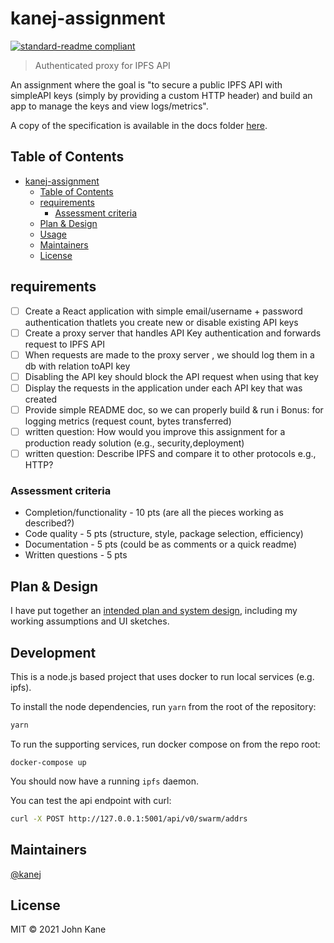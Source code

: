 # kanej-assignment

[![standard-readme compliant](https://img.shields.io/badge/standard--readme-OK-green.svg?style=flat-square)](https://github.com/RichardLitt/standard-readme)

> Authenticated proxy for IPFS API

An assignment where the goal is "to secure a public IPFS API with simpleAPI keys (simply by providing a custom HTTP header) and build an app to manage the keys and view logs/metrics".

A copy of the specification is available in the docs folder [here](./docs/Full-Stack-Engineer-Assignment.pdf).

## Table of Contents

- [kanej-assignment](#kanej-assignment)
  - [Table of Contents](#table-of-contents)
  - [requirements](#requirements)
    - [Assessment criteria](#assessment-criteria)
  - [Plan & Design](#plan--design)
  - [Usage](#usage)
  - [Maintainers](#maintainers)
  - [License](#license)

## requirements

* [ ] Create a React application with simple email/username + password authentication thatlets you create new or disable existing API keys
* [ ] Create a proxy server that handles API Key authentication and forwards request to IPFS API
* [ ] When requests are made to the proxy server , we should log them in a db with relation toAPI key
* [ ] Disabling the API key should block the API request when using that key
* [ ] Display the requests in the application under each API key that was created
* [ ] Provide simple README doc, so we can properly build & run i
Bonus: for logging metrics (request count, bytes transferred)
* [ ] written question: How would you improve this assignment for a production ready solution (e.g., security,deployment)
* [ ] written question: Describe IPFS and compare it to other protocols e.g., HTTP?

### Assessment criteria

* Completion/functionality - 10 pts (are all the pieces working as described?)
* Code quality - 5 pts (structure, style, package selection, efficiency) 
* Documentation - 5 pts (could be as comments or a quick readme)
* Written questions - 5 pts

## Plan & Design

I have put together an [intended plan and system design](./docs/plan-and-design.md),
including my working assumptions and UI sketches.

<!-- ## Install

```
```

## Usage

```
``` -->

## Development

This is a node.js based project that uses docker to run local services (e.g. ipfs).

To install the node dependencies, run `yarn` from the root of the repository:

```sh
yarn
```

To run the supporting services, run docker compose on from the repo root:

```
docker-compose up
```

You should now have a running `ipfs` daemon.

You can test the api endpoint with curl:

```sh
curl -X POST http://127.0.0.1:5001/api/v0/swarm/addrs
```

## Maintainers

[@kanej](https://github.com/kanej)

## License

MIT © 2021 John Kane

